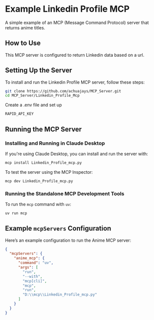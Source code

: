 # Example Linkedin Profile MCP  
A simple example of an MCP (Message Command Protocol) server that returns anime titles.  

## How to Use  
This MCP server is configured to return  Linkedin data based on a url.   

## Setting Up the Server  
To install and run the Linkedin Profile MCP server, follow these steps:  

```bash 
git clone https://github.com/achuajays/MCP_Server.git
cd MCP_Server/Linkedin_Profile_Mcp
```

Create a .env file and set up 
```bash
RAPID_API_KEY
```

## Running the MCP Server  

### Installing and Running in Claude Desktop  
If you're using Claude Desktop, you can install and run the server with:  
```sh
mcp install Linkedin_Profile_mcp.py
```  

To test the server using the MCP Inspector:  
```sh
mcp dev Linkedin_Profile_mcp.py
```  

### Running the Standalone MCP Development Tools  
To run the `mcp` command with `uv`:  
```sh
uv run mcp
```  

## Example `mcpServers` Configuration  
Here’s an example configuration to run the Anime MCP server:  
```json
{
  "mcpServers": {
    "anime_mcp": {
      "command": "uv",
      "args": [
        "run",
        "--with",
        "mcp[cli]",
        "mcp",
        "run",
        "D:\\mcp\\Linkedin_Profile_mcp.py"
      ]
    }
  }
}
```  
    
